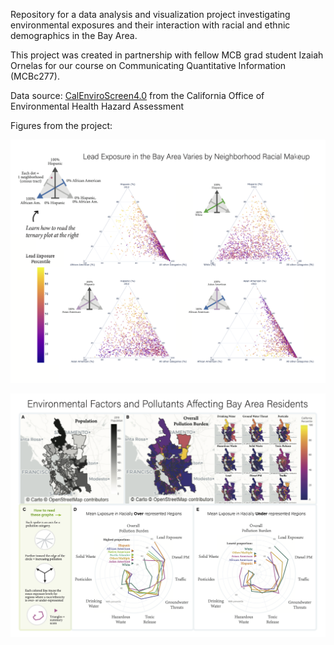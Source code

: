 Repository for a data analysis and visualization project investigating environmental exposures and their interaction with racial and ethnic demographics in the Bay Area. 

This project was created in partnership with fellow MCB grad student Izaiah Ornelas for our course on Communicating Quantitative Information (MCBc277).

Data source: [CalEnviroScreen4.0](https://oehha.ca.gov/calenviroscreen/report/calenviroscreen-40) from the California Office of Environmental Health Hazard Assessment

Figures from the project:

![Lead Exposure and Neighborhood Racial Makeup in the Bay Area](MA_Figure_Lead-Exposure-and-Race.png?raw=TRUE)

![Environmental Factors and Pollutants Affecting Bay Area Residents](IO&MA_Final_Figure_BayAreaPollution.png?raw=TRUE)

